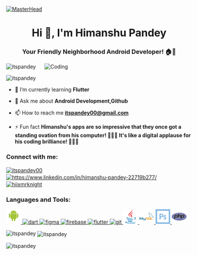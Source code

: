 [![MasterHead](https://user-images.githubusercontent.com/22107794/139580686-887df369-edb8-4bc8-b607-4fbf6d7e4866.gif)](https://itspandey.io)

<h1 align="center">Hi 👋, I'm Himanshu Pandey</h1>
<h3 align="center">Your Friendly Neighborhood Android Developer! 🏠📱</h3>
<img align="right" alt="Coding" width="400" src="https://media.tenor.com/OjVjDqcWaIoAAAAC/stray-coding.gif">

<p align="left"> <img src="https://komarev.com/ghpvc/?username=itspandey&label=Profile%20views&color=0e75b6&style=flat" alt="itspandey" /> </p>

<p align="left"> <img src="https://github-profile-trophy.vercel.app/?username=itspandey" alt="itspandey" /></a> </p>

- 🌱 I’m currently learning **Flutter**

- 💬 Ask me about **Android Development,Github**

- 📫 How to reach me **itspandey00@gmail.com**

- ⚡ Fun fact **Himanshu's apps are so impressive that they once got a standing ovation from his computer! 👏📱😄 It's like a digital applause for his coding brilliance! 🚀🌟🎉**

<h3 align="left">Connect with me:</h3>
<p align="left">
<a href="https://twitter.com/itspandey00" target="blank"><img align="center" src="https://raw.githubusercontent.com/rahuldkjain/github-profile-readme-generator/master/src/images/icons/Social/twitter.svg" alt="itspandey00" height="30" width="40" /></a>
<a href="https://linkedin.com/in/https://www.linkedin.com/in/himanshu-pandey-22719b277/" target="blank"><img align="center" src="https://raw.githubusercontent.com/rahuldkjain/github-profile-readme-generator/master/src/images/icons/Social/linked-in-alt.svg" alt="https://www.linkedin.com/in/himanshu-pandey-22719b277/" height="30" width="40" /></a>
<a href="https://instagram.com/hiixmrknight" target="blank"><img align="center" src="https://raw.githubusercontent.com/rahuldkjain/github-profile-readme-generator/master/src/images/icons/Social/instagram.svg" alt="hiixmrknight" height="30" width="40" /></a>
</p>

<h3 align="left">Languages and Tools:</h3>
<p align="left"> <a href="https://developer.android.com" target="_blank" rel="noreferrer"> <img src="https://raw.githubusercontent.com/devicons/devicon/master/icons/android/android-original-wordmark.svg" alt="android" width="40" height="40"/> </a> <a href="https://dart.dev" target="_blank" rel="noreferrer"> <img src="https://www.vectorlogo.zone/logos/dartlang/dartlang-icon.svg" alt="dart" width="40" height="40"/> </a> <a href="https://www.figma.com/" target="_blank" rel="noreferrer"> <img src="https://www.vectorlogo.zone/logos/figma/figma-icon.svg" alt="figma" width="40" height="40"/> </a> <a href="https://firebase.google.com/" target="_blank" rel="noreferrer"> <img src="https://www.vectorlogo.zone/logos/firebase/firebase-icon.svg" alt="firebase" width="40" height="40"/> </a> <a href="https://flutter.dev" target="_blank" rel="noreferrer"> <img src="https://www.vectorlogo.zone/logos/flutterio/flutterio-icon.svg" alt="flutter" width="40" height="40"/> </a> <a href="https://git-scm.com/" target="_blank" rel="noreferrer"> <img src="https://www.vectorlogo.zone/logos/git-scm/git-scm-icon.svg" alt="git" width="40" height="40"/> </a> <a href="https://www.java.com" target="_blank" rel="noreferrer"> <img src="https://raw.githubusercontent.com/devicons/devicon/master/icons/java/java-original.svg" alt="java" width="40" height="40"/> </a> <a href="https://www.mysql.com/" target="_blank" rel="noreferrer"> <img src="https://raw.githubusercontent.com/devicons/devicon/master/icons/mysql/mysql-original-wordmark.svg" alt="mysql" width="40" height="40"/> </a> <a href="https://www.photoshop.com/en" target="_blank" rel="noreferrer"> <img src="https://raw.githubusercontent.com/devicons/devicon/master/icons/photoshop/photoshop-line.svg" alt="photoshop" width="40" height="40"/> </a> <a href="https://www.php.net" target="_blank" rel="noreferrer"> <img src="https://raw.githubusercontent.com/devicons/devicon/master/icons/php/php-original.svg" alt="php" width="40" height="40"/> </a> </p>

<p><img align="left" src="https://github-readme-stats.vercel.app/api/top-langs?username=itspandey&show_icons=true&locale=en&layout=compact" alt="itspandey" /></p>

<p>&nbsp;<img align="center" src="https://github-readme-stats.vercel.app/api?username=itspandey&show_icons=true&locale=en" alt="itspandey" /></p>

<p><img align="center" src="https://github-readme-streak-stats.herokuapp.com/?user=itspandey&" alt="itspandey" /></p>

